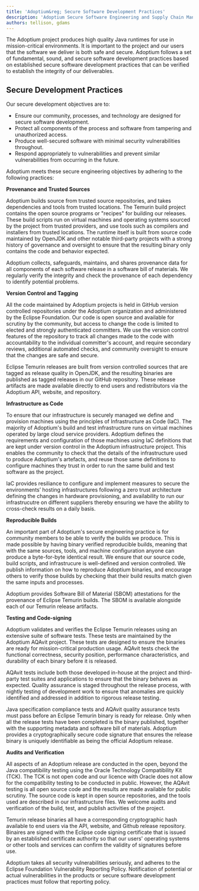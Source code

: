 ```yaml
---
title: 'Adoptium&reg; Secure Software Development Practices'
description: 'Adoptium Secure Software Engineering and Supply Chain Management Practices'
authors: tellison, gdams
---
```


The Adoptium project produces high quality Java runtimes for use in mission-critical environments. It is important to the project and our users that the software we deliver is both safe and secure. Adoptium follows a set of fundamental, sound, and secure software development practices based on established secure software development practices that can be verified to establish the integrity of our deliverables.

## Secure Development Practices

Our secure development objectives are to:

* Ensure our community, processes, and technology are designed for secure software development.
* Protect all components of the process and software from tampering and unauthorized access.
* Produce well-secured software with minimal security vulnerabilities throughout.
* Respond appropriately to vulnerabilities and prevent similar vulnerabilities from occurring in the future.

Adoptium meets these secure engineering objectives by adhering to the following practices:

**Provenance and Trusted Sources**

Adoptium builds source from trusted source repositories, and takes dependencies and tools from trusted locations. The Temurin build project contains the open source programs or "recipes" for building our releases. These build scripts run on virtual machines and operating systems sourced by the project from trusted providers, and use tools such as compilers and installers from trusted locations. The runtime itself is built from source code maintained by OpenJDK and other notable third-party projects with a strong history of governance and oversight to ensure that the resulting binary only contains the code and behavior expected.

Adoptium collects, safeguards, maintains, and shares provenance data for all components of each software release in a software bill of materials. We regularly verify the integrity and check the provenance of each dependency to identify potential problems.


**Version Control and Tagging**

All the code maintained by Adoptium projects is held in GitHub version controlled repositories under the Adoptium organization and administered by the Eclipse Foundation. Our code is open source and available for scrutiny by the community, but access to change the code is limited to elected and strongly authenticated committers. We use the version control features of the repository to track all changes made to the code with accountability to the individual committer's account, and require secondary reviews, additional automated checks, and community oversight to ensure that the changes are safe and secure.

Eclipse Temurin releases are built from version controlled sources that are tagged as release quality in OpenJDK, and the resulting binaries are published as tagged releases in our GitHub repository. These release artifacts are made available directly to end users and redistributors via the Adoptium API, website, and repository.


**Infrastructure as Code**

To ensure that our infrastructure is securely managed we define and provision machines using the principles of Infrastructure as Code (IaC). The majority of Adoptium's build and test infrastructure runs on virtual machines operated by large cloud service providers. Adoptium defines the requirements and configuration of those machines using IaC definitions that are kept under version control in the Adoptium infrastructure project. This enables the community to check that the details of the infrastructure used to produce Adoptium's artefacts, and reuse those same definitions to configure machines they trust in order to run the same build and test software as the project.

IaC provides resiliance to configure and implement measures to secure the environments’ hosting infrastructures following a zero trust architecture defining the changes in hardware provisioning, and availability to run our infrastrucutre on different suppliers thereby ensuring we have the ability to cross-check results on a daily basis.


**Reproducible Builds**

An important part of Adoptium's secure engineering practice is for community members to be able to verify the builds we produce. This is made possible by having binary verified reproducible builds, meaning that with the same sources, tools, and machine configuration anyone can produce a byte-for-byte identical result. We ensure that our source code, build scripts, and infrastrucure is well-defined and version controlled. We publish information on how to reproduce Adoptium binaries, and encourage others to verify those builds by checking that their build results match given the same inputs and processes.

Adoptium provides Software Bill of Material (SBOM) attestations for the provenance of Eclipse Temurin builds. The SBOM is available alongside each of our Temurin release artifacts.


**Testing and Code-signing**

Adoptium validates and verifies the Eclipse Temurin releases using an extensive suite of software tests. These tests are maintained by the Adoptium AQAvit project. These tests are designed to ensure the binaries are ready for mission-critical production usage. AQAvit tests check the functional correctness, security position, performance characteristics, and durability of each binary before it is released.

AQAvit tests include both those developed in-house at the project and third-party test suites and applications to ensure that the binary behaves as expected. Quality assurance is staged throughout the release process, with nightly testing of development work to ensure that anomalies are quickly identified and addressed in addition to rigorous release testing.

Java specification compliance tests and AQAvit quality assurance tests must pass before an Eclipse Temurin binary is ready for release. Only when all the release tests have been completed is the binary published, together with the supporting metadata and software bill of materials. Adoptium provides a cryptographically secure code signature that ensures the release binary is uniquely identifiable as being the official Adoptium release.


**Audits and Verification**

All aspects of an Adoptium release are conducted in the open, beyond the Java compatibility testing using the Oracle Technology Compatibility Kit (TCK). The TCK is not open code and our licence with Oracle does not allow for the compatibility testing to be conducted in public. However, the AQAvit testing is all open source code and the results are made available for public scrutiny. The source code is kept in open source repositories, and the tools used are described in our infrastructure files. We welcome audits and verification of the build, test, and publish activities of the project.

Temurin release binaries all have a corresponding cryptographic hash available to end users via the API, website, and Github release repository. Binaires are signed with the Eclipse code signing certificate that is issued by an established certificate authority so that our users' operating systems or other tools and services can confirm the validity of signatures before use.

Adoptium takes all security vulnerabilities seriously, and adheres to the Eclipse Foundation Vulnerability Reporting Policy. Notification of potential or actual vulnerabilities in the products or secure software development practices must follow that reporting policy.
